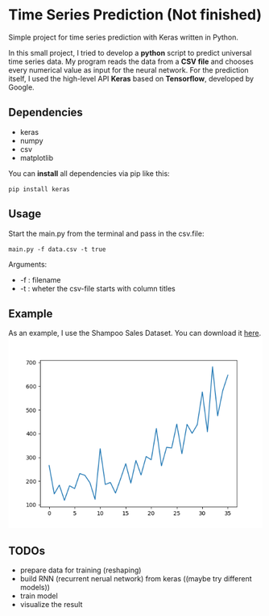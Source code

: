 # Time Series Prediction (Not finished)
Simple project for time series prediction with Keras written in Python.

In this small project, I tried to develop a **python** script to predict universal time series data.
My program reads the data from a **CSV file** and chooses every numerical value as input for the neural network.
For the prediction itself, I used the high-level API **Keras** based on **Tensorflow**, developed by Google.

## Dependencies
* keras
* numpy
* csv
* matplotlib

You can **install** all dependencies via pip like this:
```
pip install keras
```

## Usage
Start the main.py from the terminal and pass in the csv.file:
```
main.py -f data.csv -t true
```
Arguments:
* -f : filename 
* -t : wheter the csv-file starts with column titles

## Example
As an example, I use the Shampoo Sales Dataset. You can download it [here](https://raw.githubusercontent.com/jbrownlee/Datasets/master/shampoo.csv).
![Image of the dataset](dataset.png)

## TODOs
* prepare data for training (reshaping)
* build RNN (recurrent nerual network) from keras ((maybe try different models))
* train model
* visualize the result
